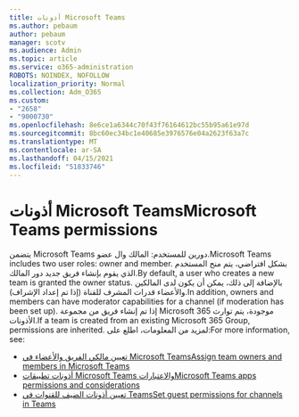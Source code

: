 ```yaml
---
title: أذونات Microsoft Teams
ms.author: pebaum
author: pebaum
manager: scotv
ms.audience: Admin
ms.topic: article
ms.service: o365-administration
ROBOTS: NOINDEX, NOFOLLOW
localization_priority: Normal
ms.collection: Adm_O365
ms.custom:
- "2658"
- "9000730"
ms.openlocfilehash: 8e6ce1a6344c70f43f76164612bc55b95a61e97d
ms.sourcegitcommit: 8bc60ec34bc1e40685e3976576e04a2623f63a7c
ms.translationtype: MT
ms.contentlocale: ar-SA
ms.lasthandoff: 04/15/2021
ms.locfileid: "51833746"
---
```

# <a name="microsoft-teams-permissions"></a><span data-ttu-id="a6ca0-102">أذونات Microsoft Teams</span><span class="sxs-lookup"><span data-stu-id="a6ca0-102">Microsoft Teams permissions</span></span>

<span data-ttu-id="a6ca0-103">يتضمن Microsoft Teams دورين للمستخدم: المالك وال عضو.</span><span class="sxs-lookup"><span data-stu-id="a6ca0-103">Microsoft Teams includes two user roles: owner and member.</span></span> <span data-ttu-id="a6ca0-104">بشكل افتراضي، يتم منح المستخدم الذي يقوم بإنشاء فريق جديد دور المالك.</span><span class="sxs-lookup"><span data-stu-id="a6ca0-104">By default, a user who creates a new team is granted the owner status.</span></span> <span data-ttu-id="a6ca0-105">بالإضافة إلى ذلك، يمكن أن يكون لدى المالكين والأعضاء قدرات المشرف للقناة (إذا تم إعداد الإشراف).</span><span class="sxs-lookup"><span data-stu-id="a6ca0-105">In addition, owners and members can have moderator capabilities for a channel (if moderation has been set up).</span></span> <span data-ttu-id="a6ca0-106">إذا تم إنشاء فريق من مجموعة Microsoft 365 موجودة، يتم توارث الأذونات.</span><span class="sxs-lookup"><span data-stu-id="a6ca0-106">If a team is created from an existing Microsoft 365 Group, permissions are inherited.</span></span> <span data-ttu-id="a6ca0-107">لمزيد من المعلومات، اطلع على:</span><span class="sxs-lookup"><span data-stu-id="a6ca0-107">For more information, see:</span></span>

- [<span data-ttu-id="a6ca0-108">تعيين مالكي الفريق والأعضاء في Microsoft Teams</span><span class="sxs-lookup"><span data-stu-id="a6ca0-108">Assign team owners and members in Microsoft Teams</span></span>](https://docs.microsoft.com/microsoftteams/assign-roles-permissions)
- [<span data-ttu-id="a6ca0-109">أذونات تطبيقات Microsoft Teams والاعتبارات</span><span class="sxs-lookup"><span data-stu-id="a6ca0-109">Microsoft Teams apps permissions and considerations</span></span>](https://docs.microsoft.com/microsoftteams/app-permissions)
- [<span data-ttu-id="a6ca0-110">تعيين أذونات الضيف للقنوات في Teams</span><span class="sxs-lookup"><span data-stu-id="a6ca0-110">Set guest permissions for channels in Teams</span></span>](https://support.office.com/article/4756c468-2746-4bfd-a582-736d55fcc169)
